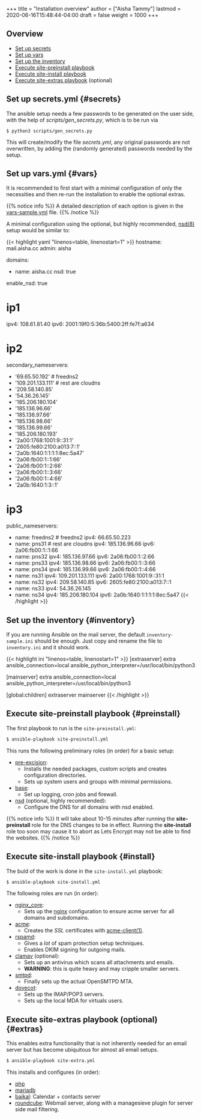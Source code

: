 +++
title = "Installation overview"
author = ["Aisha Tammy"]
lastmod = 2020-06-16T15:48:44-04:00
draft = false
weight = 1000
+++

## Overview
- [Set up secrets](#secrets)
- [Set up vars](#vars)
- [Set up the inventory](#inventory)
- [Execute site-preinstall playbook](#preinstall)
- [Execute site-install playbook](#install)
- [Execute site-extras playbook](#extras) (optional)

## Set up secrets.yml {#secrets}

The ansible setup needs a few passwords to be generated on the user side, with the help of *scripts/gen_secrets.py*, which is to be run via
```
$ python3 scripts/gen_secrets.py
```

This will create/modify the file *secrets.yml*, any original passwords are not overwritten, by adding the (randomly generated) passwords needed by the setup.

## Set up vars.yml {#vars}

It is recommended to first start with a minimal configuration of only the necessities and then re-run the installation to enable the optional extras.

{{% notice info %}}
A detailed description of each option is given in the [vars-sample.yml](https://github.com/Excision-Mail/Excision-Mail/blob/master/vars-sample.yml) file.
{{% /notice %}}

A minimal configuration using the optional, but highly recommended, [nsd(8)](https://man.openbsd.org/nsd.8) setup would be similar to:

{{< highlight yaml "linenos=table, linenostart=1" >}}
hostname: mail.aisha.cc
admin: aisha

domains:
  - name: aisha.cc
    nsd: true

enable_nsd: true

# ip1
ipv4: 108.61.81.40
ipv6: 2001:19f0:5:36b:5400:2ff:fe7f:a634

# ip2
secondary_nameservers:
  - '69.65.50.192' # freedns2
  - '109.201.133.111' # rest are cloudns
  - '209.58.140.85'
  - '54.36.26.145'
  - '185.206.180.104'
  - '185.136.96.66'
  - '185.136.97.66'
  - '185.136.98.66'
  - '185.136.99.66'
  - '185.206.180.193'
  - '2a00:1768:1001:9::31:1'
  - '2605:fe80:2100:a013:7::1'
  - '2a0b:1640:1:1:1:1:8ec:5a47'
  - '2a06:fb00:1::1:66'
  - '2a06:fb00:1::2:66'
  - '2a06:fb00:1::3:66'
  - '2a06:fb00:1::4:66'
  - '2a0b:1640:1:3::1'

# ip3
public_nameservers:
  - name: freedns2 # freedns2
    ipv4: 66.65.50.223
  - name: pns31 # rest are cloudns
    ipv4: 185.136.96.66
    ipv6: 2a06:fb00:1::1:66
  - name: pns32
    ipv4: 185.136.97.66
    ipv6: 2a06:fb00:1::2:66
  - name: pns33
    ipv4: 185.136.98.66
    ipv6: 2a06:fb00:1::3:66
  - name: pns34
    ipv4: 185.136.99.66
    ipv6: 2a06:fb00:1::4:66
  - name: ns31
    ipv4: 109.201.133.111
    ipv6: 2a00:1768:1001:9::31:1
  - name: ns32
    ipv4: 209.58.140.85
    ipv6: 2605:fe80:2100:a013:7::1
  - name: ns33
    ipv4: 54.36.26.145
  - name: ns34
    ipv4: 185.206.180.104
    ipv6: 2a0b:1640:1:1:1:1:8ec:5a47
{{< /highlight >}}

## Set up the inventory {#inventory}

If you are running Ansible on the mail server, the default `inventory-sample.ini` should be enough. Just copy and rename the file to `inventory.ini` and it should work.

{{< highlight ini "linenos=table, linenostart=1" >}}
[extraserver]
extra ansible_connection=local ansible_python_interpreter=/usr/local/bin/python3

[mainserver]
extra ansible_connection=local ansible_python_interpreter=/usr/local/bin/python3

[global:children]
extraserver
mainserver
{{< /highlight >}}


## Execute site-preinstall playbook {#preinstall}

The first playbook to run is the `site-preinstall.yml`:

```sh
$ ansible-playbook site-preinstall.yml
```

This runs the following preliminary roles (in order) for a basic setup:

- [pre-excision](https://github.com/Excision-Mail/Excision-Mail/tree/master/roles/pre-excision):
    - Installs the needed packages, custom scripts and creates configuration directories.
    - Sets up system users and groups with minimal permissions.
- [base](https://github.com/Excision-Mail/Excision-Mail/tree/master/roles/base):
    - Set up logging, cron jobs and firewall.
- [nsd](https://github.com/Excision-Mail/Excision-Mail/tree/master/roles/nsd) (optional, highly recommended):
    - Configure the DNS for all domains with nsd enabled.

{{% notice info %}}
It will take about 10-15 minutes after running the **site-preinstall** role for the DNS changes to be in effect. Running the **site-install** role too soon may cause it to abort as Lets Encrypt may not be able to find the websites.
{{% /notice %}}

## Execute site-install playbook {#install}

The buld of the work is done in the `site-install.yml` playbook:

```sh
$ ansible-playbook site-install.yml
```

The following roles are run (in order):

- [nginx_core](https://github.com/Excision-Mail/Excision-Mail/tree/master/roles/nginx_core):
    - Sets up the [nginx](https://) configuration to ensure acme server for all domains and subdomains.
- [acme](https://github.com/Excision-Mail/Excision-Mail/tree/master/roles/acme):
    - Creates the *SSL* certificates with [acme-client(1)](https://man.openbsd.org/man1/acme-client.1).
- [rspamd](https://github.com/Excision-Mail/Excision-Mail/tree/master/roles/rspamd):
    - Gives a *lot* of spam protection setup techniques.
    - Enables DKIM signing for outgoing mails.
- [clamav](https://github.com/Excision-Mail/Excision-Mail/tree/master/roles/clamav) (optional):
    - Sets up an antivirus which scans all attachments and emails.
    - **WARNING**: this is quite heavy and may cripple smaller servers.
- [smtpd](https://github.com/Excision-Mail/Excision-Mail/tree/master/roles/smtpd):
    - Finally sets up the actual OpenSMTPD MTA.
- [dovecot](https://github.com/Excision-Mail/Excision-Mail/tree/master/roles/dovecot):
    - Sets up the IMAP/POP3 servers.
    - Sets up the local MDA for virtuals users.

## Execute site-extras playbook (optional) {#extras}

This enables extra functionality that is not inherently needed for an email server but has become ubiquitous for almost all email setups.

```sh
$ ansible-playbook site-extra.yml
```

This installs and configures (in order):

- [php](https://github.com/Excision-Mail/Excision-Mail/tree/master/roles/php)
- [mariadb](https://github.com/Excision-Mail/Excision-Mail/tree/master/roles/mariadb)
- [baikal](https://github.com/Excision-Mail/Excision-Mail/tree/master/roles/baikal): Calendar + contacts server
- [roundcube](https://github.com/Excision-Mail/Excision-Mail/tree/master/roles/roundcube): Webmail server, along with a managesieve plugin for server side mail filtering.
